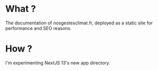 # What ?

The documentation of nosgestesclimat.fr, deployed as a static site for performance and SEO reasons.

# How ?

I'm experimenting NextJS 13's new app directory.
